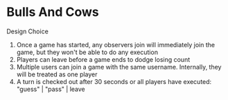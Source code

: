 # Bulls And Cows 

Design Choice 
1. Once a game has started, any observers join will immediately join the game, but they won't be able to do any execution
2. Players can leave before a game ends to dodge losing count
3. Multiple users can join a game with the same username. Internally, they will be treated as one player
4. A turn is checked out after 30 seconds or all players have executed: "guess" | "pass" | leave
